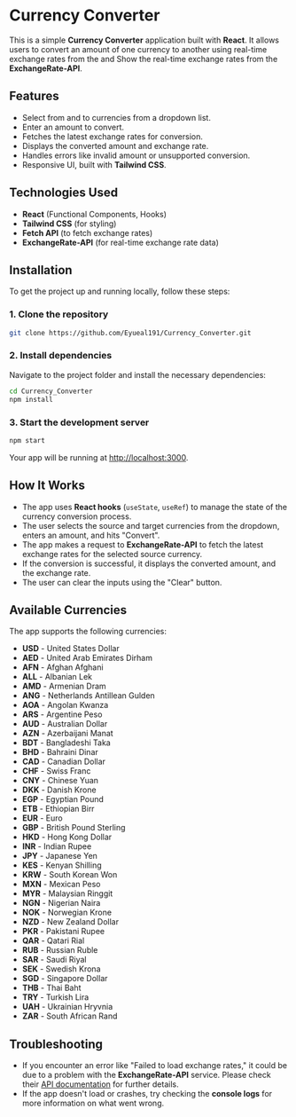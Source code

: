 # Currency Converter

This is a simple **Currency Converter** application built with **React**. It allows users to convert an amount of one currency to another using real-time exchange rates from the and Show the real-time exchange rates from the **ExchangeRate-API**.

## Features

- Select from and to currencies from a dropdown list.
- Enter an amount to convert.
- Fetches the latest exchange rates for conversion.
- Displays the converted amount and exchange rate.
- Handles errors like invalid amount or unsupported conversion.
- Responsive UI, built with **Tailwind CSS**.

## Technologies Used

- **React** (Functional Components, Hooks)
- **Tailwind CSS** (for styling)
- **Fetch API** (to fetch exchange rates)
- **ExchangeRate-API** (for real-time exchange rate data)

## Installation

To get the project up and running locally, follow these steps:

### 1. Clone the repository

```bash
git clone https://github.com/Eyueal191/Currency_Converter.git
```

### 2. Install dependencies

Navigate to the project folder and install the necessary dependencies:

```bash
cd Currency_Converter
npm install
```

### 3. Start the development server

```bash
npm start
```

Your app will be running at [http://localhost:3000](http://localhost:3000).

## How It Works

- The app uses **React hooks** (`useState`, `useRef`) to manage the state of the currency conversion process.
- The user selects the source and target currencies from the dropdown, enters an amount, and hits "Convert".
- The app makes a request to **ExchangeRate-API** to fetch the latest exchange rates for the selected source currency.
- If the conversion is successful, it displays the converted amount, and the exchange rate.
- The user can clear the inputs using the "Clear" button.

## Available Currencies

The app supports the following currencies:

- **USD** - United States Dollar
- **AED** - United Arab Emirates Dirham
- **AFN** - Afghan Afghani
- **ALL** - Albanian Lek
- **AMD** - Armenian Dram
- **ANG** - Netherlands Antillean Gulden
- **AOA** - Angolan Kwanza
- **ARS** - Argentine Peso
- **AUD** - Australian Dollar
- **AZN** - Azerbaijani Manat
- **BDT** - Bangladeshi Taka
- **BHD** - Bahraini Dinar
- **CAD** - Canadian Dollar
- **CHF** - Swiss Franc
- **CNY** - Chinese Yuan
- **DKK** - Danish Krone
- **EGP** - Egyptian Pound
- **ETB** - Ethiopian Birr
- **EUR** - Euro
- **GBP** - British Pound Sterling
- **HKD** - Hong Kong Dollar
- **INR** - Indian Rupee
- **JPY** - Japanese Yen
- **KES** - Kenyan Shilling
- **KRW** - South Korean Won
- **MXN** - Mexican Peso
- **MYR** - Malaysian Ringgit
- **NGN** - Nigerian Naira
- **NOK** - Norwegian Krone
- **NZD** - New Zealand Dollar
- **PKR** - Pakistani Rupee
- **QAR** - Qatari Rial
- **RUB** - Russian Ruble
- **SAR** - Saudi Riyal
- **SEK** - Swedish Krona
- **SGD** - Singapore Dollar
- **THB** - Thai Baht
- **TRY** - Turkish Lira
- **UAH** - Ukrainian Hryvnia
- **ZAR** - South African Rand

## Troubleshooting

- If you encounter an error like "Failed to load exchange rates," it could be due to a problem with the **ExchangeRate-API** service. Please check their [API documentation](https://www.exchangerate-api.com/docs) for further details.
- If the app doesn't load or crashes, try checking the **console logs** for more information on what went wrong.
